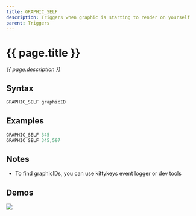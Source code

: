 ```yaml
---
title: GRAPHIC_SELF
description: Triggers when graphic is starting to render on yourself
parent: Triggers
---
```


# {{ page.title }}

_{{ page.description }}_

## Syntax

```java
GRAPHIC_SELF graphicID 
```

## Examples

```java
GRAPHIC_SELF 345
GRAPHIC_SELF 345,597
```

## Notes

- To find graphicIDs, you can use kittykeys event logger or dev tools

## Demos

![](https://1.imgur.com/rgxOSkK.gif)

